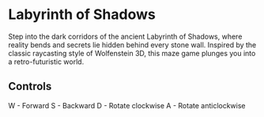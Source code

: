 # Labyrinth of Shadows
Step into the dark corridors of the ancient Labyrinth of Shadows, where reality bends and secrets lie hidden behind every stone wall. Inspired by the classic raycasting style of Wolfenstein 3D, this maze game plunges you into a retro-futuristic world.

## Controls
W - Forward
S - Backward
D - Rotate clockwise
A - Rotate anticlockwise
